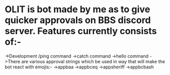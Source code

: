 OLIT is bot made by me as to give quicker approvals on BBS discord server.
Features currently consists of:-
==============================
->Development /ping command
->catch command
->hello command
->There are various approval strings which be used in way that will make the bot react with emojis:-
 ->appbaa
 ->appbceq
 ->appsheriff
 ->appbcbash
